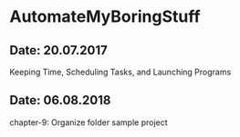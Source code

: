 # AutomateMyBoringStuff

Date: 20.07.2017
-----------------
Keeping Time, Scheduling Tasks, and Launching Programs


Date: 06.08.2018
-----------------
chapter-9: Organize folder sample project
